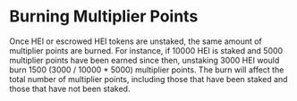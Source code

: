 # Burning Multiplier Points

Once HEI or escrowed HEI tokens are unstaked, the same amount of multiplier points are burned. For instance, if 10000 HEI is staked and 5000 multiplier points have been earned since then, unstaking 3000 HEI would burn 1500 (3000 / 10000 \* 5000) multiplier points. The burn will affect the total number of multiplier points, including those that have been staked and those that have not been staked.&#x20;


